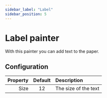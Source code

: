 ```yaml
---
sidebar_label: "Label"
sidebar_position: 5
---
```


# Label painter

With this painter you can add text to the paper.

## Configuration

| Property | Default | Description          |
| -------: | :-----: | :------------------- |
|     Size |   12    | The size of the text |
